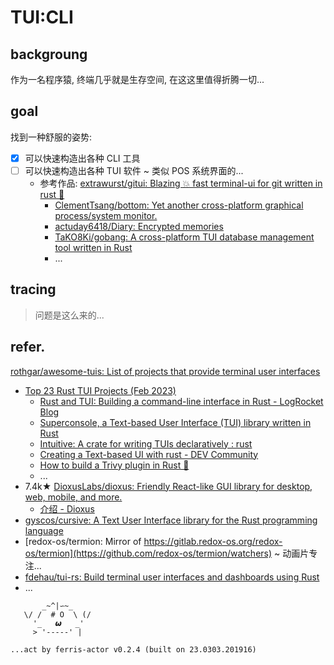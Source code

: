 # TUI:CLI

## backgroung
作为一名程序猿, 终端几乎就是生存空间, 
在这这里值得折腾一切...

## goal

找到一种舒服的姿势:

- [x] 可以快速构造出各种 CLI 工具
- [ ] 可以快速构造出各种 TUI 软件 ~ 类似 POS 系统界面的...
    - 参考作品: [extrawurst/gitui: Blazing 💥 fast terminal-ui for git written in rust 🦀](https://github.com/extrawurst/gitui/search?l=makefile)
        - [ClementTsang/bottom: Yet another cross-platform graphical process/system monitor.](https://github.com/ClementTsang/bottom)
        - [actuday6418/Diary: Encrypted memories](https://github.com/actuday6418/Diary)
        - [TaKO8Ki/gobang: A cross-platform TUI database management tool written in Rust](https://github.com/TaKO8Ki/gobang)
        - ...

## tracing
> 问题是这么来的...



## refer.

[rothgar/awesome-tuis: List of projects that provide terminal user interfaces](https://github.com/rothgar/awesome-tuis)

- [Top 23 Rust TUI Projects (Feb 2023)](https://www.libhunt.com/l/rust/topic/tui)
    - [Rust and TUI: Building a command-line interface in Rust - LogRocket Blog](https://blog.logrocket.com/rust-and-tui-building-a-command-line-interface-in-rust/)
    - [Superconsole, a Text-based User Interface (TUI) library written in Rust](https://developers.facebook.com/blog/2022/)
    - [Intuitive: A crate for writing TUIs declaratively : rust](https://www.reddit.com/r/rust/comments/xdxcpr/intuitive_a_crate_for_writing_tuis_declaratively/)
    - [Creating a Text-based UI with rust - DEV Community](https://dev.to/protium/creating-a-text-based-ui-with-rust-420)
    - [How to build a Trivy plugin in Rust 🦀](https://blog.ediri.io/how-to-build-a-trivy-plugin-in-rust)
    - ...
- 7.4k★ [DioxusLabs/dioxus: Friendly React-like GUI library for desktop, web, mobile, and more.](https://github.com/DioxusLabs/dioxus/releases)
    - [介绍 - Dioxus](https://dioxus.mrxzx.info/)
- [gyscos/cursive: A Text User Interface library for the Rust programming language](https://github.com/gyscos/cursive)
- [redox-os/termion: Mirror of https://gitlab.redox-os.org/redox-os/termion](https://github.com/redox-os/termion/watchers) ~ 动画片专注...
- [fdehau/tui-rs: Build terminal user interfaces and dashboards using Rust](https://github.com/fdehau/tui-rs)
- ...


```
       _~^|∽~_
   \/ /  # O  \ (/
     '_   𝟂   _'
     > '-----' |

...act by ferris-actor v0.2.4 (built on 23.0303.201916)
```